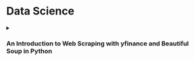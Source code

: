 <h1>Data Science</h1>

<details>
        <summary><h3> An Introduction to Web Scraping with yfinance and Beautiful Soup in Python</h3></summary>
<br>
        
### Introduction:
Web scraping is a powerful technique that allows us to extract data from websites. In Python, two popular libraries, yfinance and Beautiful Soup, provide an efficient and straightforward way to perform web scraping and extract financial data. This article serves as an introduction to using yfinance and Beautiful Soup for web scraping in Python, enabling you to harness the power of these libraries to gather valuable financial information.

### What is yfinance?
yfinance is a Python library that provides a simple and convenient interface for downloading historical stock data from Yahoo Finance. With yfinance, you can access a wide range of financial data, including historical stock prices, dividend information, and much more. It allows you to specify the ticker symbol of the stock and the desired date range to retrieve the data. This library simplifies the process of accessing financial data, making it an essential tool for data analysis and research in the finance domain.

### What is Beautiful Soup?
Beautiful Soup is a Python library used for web scraping and parsing HTML and XML documents. It provides an elegant and intuitive way to navigate and extract specific data from web pages. With Beautiful Soup, you can parse the structure of HTML documents, search for specific tags or attributes, and extract the desired data effortlessly. This library makes it easy to scrape websites and extract relevant information for further analysis.

### Installing yfinance and Beautiful Soup:
Before getting started, ensure that you have Python installed on your system. To install yfinance and Beautiful Soup, open a terminal or command prompt and execute the following commands:

        pip install yfinance
        pip install beautifulsoup4

### Using yfinance to Download Financial Data:
To begin using yfinance, import the library into your Python script:

        import yfinance as yf

Now, you can specify the ticker symbol and date range to download the historical stock data. Here's an example:

        # Define the ticker symbol and date range
        symbol = "AAPL"
        start_date = "2023-01-01"
        end_date = "2023-06-01"

        # Download the historical stock data
        data = yf.download(symbol, start=start_date, end=end_date)

        # Print the retrieved data
        print(data)

By running this code, you can retrieve the historical stock data for the specified ticker symbol and date range.

### Introduction to Beautiful Soup for Web Scraping:
To utilize Beautiful Soup for web scraping, import the library into your Python script:

        from bs4 import BeautifulSoup
        import requests


With Beautiful Soup, you can send an HTTP request to a web page, parse the HTML content, and extract the desired data. Here's an example that extracts the title of a web page:


        # Send an HTTP request to the web page
        url = "https://www.example.com"
        response = requests.get(url)

        # Parse the HTML using Beautiful Soup
        soup = BeautifulSoup(response.text, "html.parser")

        # Extract the title of the web page
        title = soup.title.string

        # Print the extracted title
        print(title)


In this example, Beautiful Soup parses the HTML content of the web page and extracts the title tag's contents.
</details>

